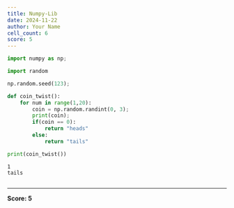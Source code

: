 ```yaml
---
title: Numpy-Lib
date: 2024-11-22
author: Your Name
cell_count: 6
score: 5
---
```


```python
import numpy as np;
```


```python
import random
```


```python
np.random.seed(123);
```


```python
def coin_twist():
    for num in range(1,20):
        coin = np.random.randint(0, 3);
        print(coin);
        if(coin == 0):
            return "heads"
        else:
            return "tails"
```


```python
print(coin_twist())
```

    1
    tails



```python

```


---
**Score: 5**
